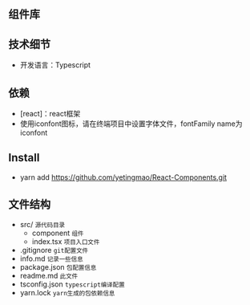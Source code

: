 ## 组件库 ##


## 技术细节 ##
* 开发语言：Typescript

    
## 依赖 ##
* [react]：react框架
* 使用iconfont图标，请在终端项目中设置字体文件，fontFamily name为iconfont


## Install ## 
* yarn add https://github.com/yetingmao/React-Components.git




## 文件结构 ##
* src/  `源代码目录`
  * component `组件`
  * index.tsx `项目入口文件`
* .gitignore  `git配置文件`
* info.md  `记录一些信息`
* package.json  `包配置信息`
* readme.md  `此文件`
* tsconfig.json  `typescript编译配置`
* yarn.lock  `yarn生成的包依赖信息`
